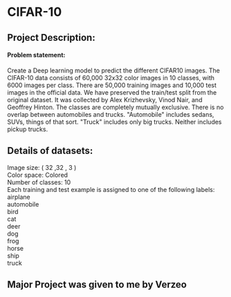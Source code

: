 # CIFAR-10

## Project Description:
#### Problem statement: 
Create a Deep learning model to predict the different CIFAR10 images.
The CIFAR-10 data consists of 60,000 32x32 color images in 10 classes, with 6000 images per class. There 
are 50,000 training images and 10,000 test images in the official data. We have preserved the train/test 
split from the original dataset. It was collected by Alex Krizhevsky, Vinod Nair, and Geoffrey Hinton. 
The classes are completely mutually exclusive. There is no overlap between automobiles and trucks. 
"Automobile" includes sedans, SUVs, things of that sort. "Truck" includes only big trucks. Neither 
includes pickup trucks.

## Details of datasets:
Image size: ( 32 ,32 , 3 ) <br>
Color space: Colored <br>
Number of classes: 10 <br>
Each training and test example is assigned to one of the following labels:<br>
airplane  <br>
automobile <br>
bird <br>
cat <br>
deer <br>
dog <br>
frog <br>
horse <br>
ship <br>
truck<br>
## 
Major Project was given to me by Verzeo 
--
